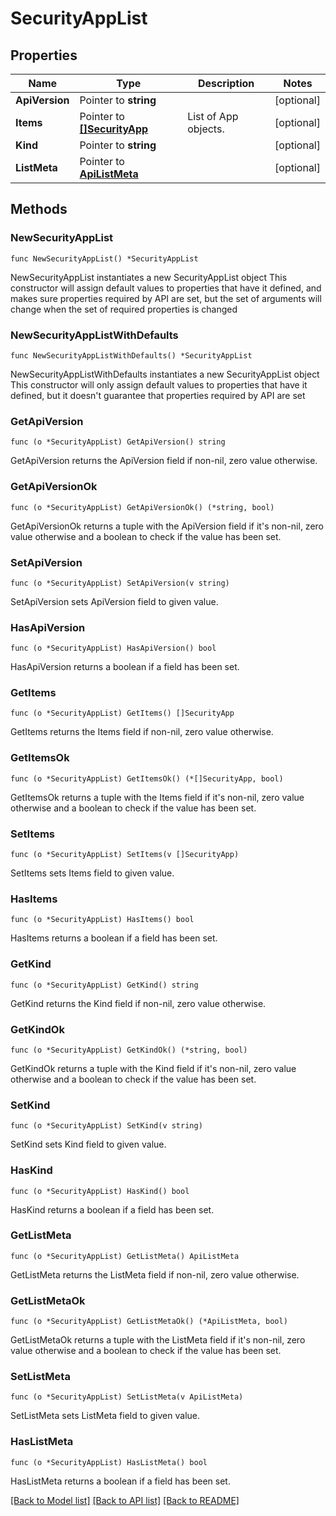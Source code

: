 # SecurityAppList

## Properties

Name | Type | Description | Notes
------------ | ------------- | ------------- | -------------
**ApiVersion** | Pointer to **string** |  | [optional] 
**Items** | Pointer to [**[]SecurityApp**](SecurityApp.md) | List of App objects. | [optional] 
**Kind** | Pointer to **string** |  | [optional] 
**ListMeta** | Pointer to [**ApiListMeta**](apiListMeta.md) |  | [optional] 

## Methods

### NewSecurityAppList

`func NewSecurityAppList() *SecurityAppList`

NewSecurityAppList instantiates a new SecurityAppList object
This constructor will assign default values to properties that have it defined,
and makes sure properties required by API are set, but the set of arguments
will change when the set of required properties is changed

### NewSecurityAppListWithDefaults

`func NewSecurityAppListWithDefaults() *SecurityAppList`

NewSecurityAppListWithDefaults instantiates a new SecurityAppList object
This constructor will only assign default values to properties that have it defined,
but it doesn't guarantee that properties required by API are set

### GetApiVersion

`func (o *SecurityAppList) GetApiVersion() string`

GetApiVersion returns the ApiVersion field if non-nil, zero value otherwise.

### GetApiVersionOk

`func (o *SecurityAppList) GetApiVersionOk() (*string, bool)`

GetApiVersionOk returns a tuple with the ApiVersion field if it's non-nil, zero value otherwise
and a boolean to check if the value has been set.

### SetApiVersion

`func (o *SecurityAppList) SetApiVersion(v string)`

SetApiVersion sets ApiVersion field to given value.

### HasApiVersion

`func (o *SecurityAppList) HasApiVersion() bool`

HasApiVersion returns a boolean if a field has been set.

### GetItems

`func (o *SecurityAppList) GetItems() []SecurityApp`

GetItems returns the Items field if non-nil, zero value otherwise.

### GetItemsOk

`func (o *SecurityAppList) GetItemsOk() (*[]SecurityApp, bool)`

GetItemsOk returns a tuple with the Items field if it's non-nil, zero value otherwise
and a boolean to check if the value has been set.

### SetItems

`func (o *SecurityAppList) SetItems(v []SecurityApp)`

SetItems sets Items field to given value.

### HasItems

`func (o *SecurityAppList) HasItems() bool`

HasItems returns a boolean if a field has been set.

### GetKind

`func (o *SecurityAppList) GetKind() string`

GetKind returns the Kind field if non-nil, zero value otherwise.

### GetKindOk

`func (o *SecurityAppList) GetKindOk() (*string, bool)`

GetKindOk returns a tuple with the Kind field if it's non-nil, zero value otherwise
and a boolean to check if the value has been set.

### SetKind

`func (o *SecurityAppList) SetKind(v string)`

SetKind sets Kind field to given value.

### HasKind

`func (o *SecurityAppList) HasKind() bool`

HasKind returns a boolean if a field has been set.

### GetListMeta

`func (o *SecurityAppList) GetListMeta() ApiListMeta`

GetListMeta returns the ListMeta field if non-nil, zero value otherwise.

### GetListMetaOk

`func (o *SecurityAppList) GetListMetaOk() (*ApiListMeta, bool)`

GetListMetaOk returns a tuple with the ListMeta field if it's non-nil, zero value otherwise
and a boolean to check if the value has been set.

### SetListMeta

`func (o *SecurityAppList) SetListMeta(v ApiListMeta)`

SetListMeta sets ListMeta field to given value.

### HasListMeta

`func (o *SecurityAppList) HasListMeta() bool`

HasListMeta returns a boolean if a field has been set.


[[Back to Model list]](../README.md#documentation-for-models) [[Back to API list]](../README.md#documentation-for-api-endpoints) [[Back to README]](../README.md)


